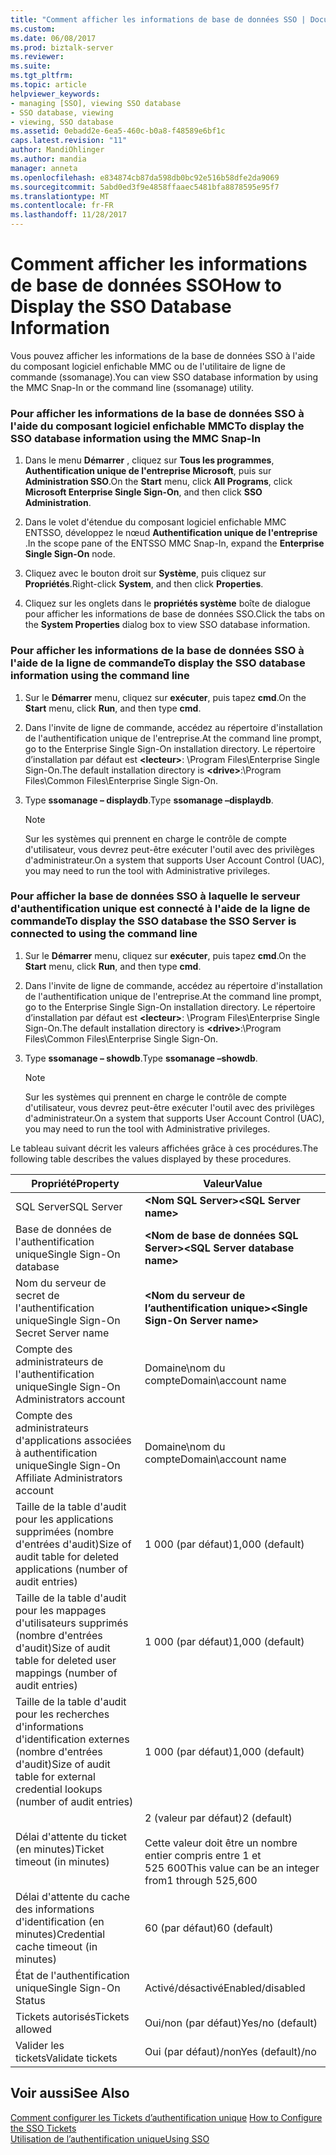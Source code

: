 ```yaml
---
title: "Comment afficher les informations de base de données SSO | Documents Microsoft"
ms.custom: 
ms.date: 06/08/2017
ms.prod: biztalk-server
ms.reviewer: 
ms.suite: 
ms.tgt_pltfrm: 
ms.topic: article
helpviewer_keywords:
- managing [SSO], viewing SSO database
- SSO database, viewing
- viewing, SSO database
ms.assetid: 0ebadd2e-6ea5-460c-b0a8-f48589e6bf1c
caps.latest.revision: "11"
author: MandiOhlinger
ms.author: mandia
manager: anneta
ms.openlocfilehash: e834874cb87da598db0bc92e516b58dfe2da9069
ms.sourcegitcommit: 5abd0ed3f9e4858ffaaec5481bfa8878595e95f7
ms.translationtype: MT
ms.contentlocale: fr-FR
ms.lasthandoff: 11/28/2017
---
```

# <a name="how-to-display-the-sso-database-information"></a><span data-ttu-id="40acf-102">Comment afficher les informations de base de données SSO</span><span class="sxs-lookup"><span data-stu-id="40acf-102">How to Display the SSO Database Information</span></span>
<span data-ttu-id="40acf-103">Vous pouvez afficher les informations de la base de données SSO à l'aide du composant logiciel enfichable MMC ou de l'utilitaire de ligne de commande (ssomanage).</span><span class="sxs-lookup"><span data-stu-id="40acf-103">You can view SSO database information by using the MMC Snap-In or the command line (ssomanage) utility.</span></span>  
  
### <a name="to-display-the-sso-database-information-using-the-mmc-snap-in"></a><span data-ttu-id="40acf-104">Pour afficher les informations de la base de données SSO à l'aide du composant logiciel enfichable MMC</span><span class="sxs-lookup"><span data-stu-id="40acf-104">To display the SSO database information using the MMC Snap-In</span></span>  
  
1.  <span data-ttu-id="40acf-105">Dans le menu **Démarrer** , cliquez sur **Tous les programmes**, **Authentification unique de l'entreprise Microsoft**, puis sur **Administration SSO**.</span><span class="sxs-lookup"><span data-stu-id="40acf-105">On the **Start** menu, click **All Programs**, click **Microsoft Enterprise Single Sign-On**, and then click **SSO Administration**.</span></span>  
  
2.  <span data-ttu-id="40acf-106">Dans le volet d'étendue du composant logiciel enfichable MMC ENTSSO, développez le nœud **Authentification unique de l'entreprise** .</span><span class="sxs-lookup"><span data-stu-id="40acf-106">In the scope pane of the ENTSSO MMC Snap-In, expand the **Enterprise Single Sign-On** node.</span></span>  
  
3.  <span data-ttu-id="40acf-107">Cliquez avec le bouton droit sur **Système**, puis cliquez sur **Propriétés**.</span><span class="sxs-lookup"><span data-stu-id="40acf-107">Right-click **System**, and then click **Properties**.</span></span>  
  
4.  <span data-ttu-id="40acf-108">Cliquez sur les onglets dans le **propriétés système** boîte de dialogue pour afficher les informations de base de données SSO.</span><span class="sxs-lookup"><span data-stu-id="40acf-108">Click the tabs on the  **System Properties** dialog box to view SSO database information.</span></span>  
  
### <a name="to-display-the-sso-database-information-using-the-command-line"></a><span data-ttu-id="40acf-109">Pour afficher les informations de la base de données SSO à l'aide de la ligne de commande</span><span class="sxs-lookup"><span data-stu-id="40acf-109">To display the SSO database information using the command line</span></span>  
  
1.  <span data-ttu-id="40acf-110">Sur le **Démarrer** menu, cliquez sur **exécuter**, puis tapez **cmd**.</span><span class="sxs-lookup"><span data-stu-id="40acf-110">On the **Start** menu, click **Run**, and then type **cmd**.</span></span>  
  
2.  <span data-ttu-id="40acf-111">Dans l'invite de ligne de commande, accédez au répertoire d'installation de l'authentification unique de l'entreprise.</span><span class="sxs-lookup"><span data-stu-id="40acf-111">At the command line prompt, go to the Enterprise Single Sign-On installation directory.</span></span> <span data-ttu-id="40acf-112">Le répertoire d’installation par défaut est  **\<lecteur\>**: \Program Files\Enterprise Single Sign-On.</span><span class="sxs-lookup"><span data-stu-id="40acf-112">The default installation directory is **\<drive\>**:\Program Files\Common Files\Enterprise Single Sign-On.</span></span>  
  
3.  <span data-ttu-id="40acf-113">Type **ssomanage – displaydb**.</span><span class="sxs-lookup"><span data-stu-id="40acf-113">Type **ssomanage –displaydb**.</span></span>  
  
    > [!NOTE]
    >  <span data-ttu-id="40acf-114">Sur les systèmes qui prennent en charge le contrôle de compte d'utilisateur, vous devrez peut-être exécuter l'outil avec des privilèges d'administrateur.</span><span class="sxs-lookup"><span data-stu-id="40acf-114">On a system that supports User Account Control (UAC), you may need to run the tool with Administrative privileges.</span></span>  
  
### <a name="to-display-the-sso-database-the-sso-server-is-connected-to-using-the-command-line"></a><span data-ttu-id="40acf-115">Pour afficher la base de données SSO à laquelle le serveur d'authentification unique est connecté à l'aide de la ligne de commande</span><span class="sxs-lookup"><span data-stu-id="40acf-115">To display the SSO database the SSO Server is connected to using the command line</span></span>  
  
1.  <span data-ttu-id="40acf-116">Sur le **Démarrer** menu, cliquez sur **exécuter**, puis tapez **cmd**.</span><span class="sxs-lookup"><span data-stu-id="40acf-116">On the **Start** menu, click **Run**, and then type **cmd**.</span></span>  
  
2.  <span data-ttu-id="40acf-117">Dans l'invite de ligne de commande, accédez au répertoire d'installation de l'authentification unique de l'entreprise.</span><span class="sxs-lookup"><span data-stu-id="40acf-117">At the command line prompt, go to the Enterprise Single Sign-On installation directory.</span></span> <span data-ttu-id="40acf-118">Le répertoire d’installation par défaut est  **\<lecteur\>**: \Program Files\Enterprise Single Sign-On.</span><span class="sxs-lookup"><span data-stu-id="40acf-118">The default installation directory is **\<drive\>**:\Program Files\Common Files\Enterprise Single Sign-On.</span></span>  
  
3.  <span data-ttu-id="40acf-119">Type **ssomanage – showdb**.</span><span class="sxs-lookup"><span data-stu-id="40acf-119">Type **ssomanage –showdb**.</span></span>  
  
    > [!NOTE]
    >  <span data-ttu-id="40acf-120">Sur les systèmes qui prennent en charge le contrôle de compte d'utilisateur, vous devrez peut-être exécuter l'outil avec des privilèges d'administrateur.</span><span class="sxs-lookup"><span data-stu-id="40acf-120">On a system that supports User Account Control (UAC), you may need to run the tool with Administrative privileges.</span></span>  
  
 <span data-ttu-id="40acf-121">Le tableau suivant décrit les valeurs affichées grâce à ces procédures.</span><span class="sxs-lookup"><span data-stu-id="40acf-121">The following table describes the values displayed by these procedures.</span></span>  
  
|<span data-ttu-id="40acf-122">Propriété</span><span class="sxs-lookup"><span data-stu-id="40acf-122">Property</span></span>|<span data-ttu-id="40acf-123">Valeur</span><span class="sxs-lookup"><span data-stu-id="40acf-123">Value</span></span>|  
|--------------|-----------|  
|<span data-ttu-id="40acf-124">SQL Server</span><span class="sxs-lookup"><span data-stu-id="40acf-124">SQL Server</span></span>|<span data-ttu-id="40acf-125">**\<Nom SQL Server\>**</span><span class="sxs-lookup"><span data-stu-id="40acf-125">**\<SQL Server name\>**</span></span>|  
|<span data-ttu-id="40acf-126">Base de données de l'authentification unique</span><span class="sxs-lookup"><span data-stu-id="40acf-126">Single Sign-On database</span></span>|<span data-ttu-id="40acf-127">**\<Nom de base de données SQL Server\>**</span><span class="sxs-lookup"><span data-stu-id="40acf-127">**\<SQL Server database name\>**</span></span>|  
|<span data-ttu-id="40acf-128">Nom du serveur de secret de l'authentification unique</span><span class="sxs-lookup"><span data-stu-id="40acf-128">Single Sign-On Secret Server name</span></span>|<span data-ttu-id="40acf-129">**\<Nom du serveur de l’authentification unique\>**</span><span class="sxs-lookup"><span data-stu-id="40acf-129">**\<Single Sign-On Server name\>**</span></span>|  
|<span data-ttu-id="40acf-130">Compte des administrateurs de l'authentification unique</span><span class="sxs-lookup"><span data-stu-id="40acf-130">Single Sign-On Administrators account</span></span>|<span data-ttu-id="40acf-131">Domaine\nom du compte</span><span class="sxs-lookup"><span data-stu-id="40acf-131">Domain\account name</span></span>|  
|<span data-ttu-id="40acf-132">Compte des administrateurs d'applications associées à authentification unique</span><span class="sxs-lookup"><span data-stu-id="40acf-132">Single Sign-On Affiliate Administrators account</span></span>|<span data-ttu-id="40acf-133">Domaine\nom du compte</span><span class="sxs-lookup"><span data-stu-id="40acf-133">Domain\account name</span></span>|  
|<span data-ttu-id="40acf-134">Taille de la table d'audit pour les applications supprimées (nombre d'entrées d'audit)</span><span class="sxs-lookup"><span data-stu-id="40acf-134">Size of audit table for deleted applications (number of audit entries)</span></span>|<span data-ttu-id="40acf-135">1 000 (par défaut)</span><span class="sxs-lookup"><span data-stu-id="40acf-135">1,000 (default)</span></span>|  
|<span data-ttu-id="40acf-136">Taille de la table d'audit pour les mappages d'utilisateurs supprimés (nombre d'entrées d'audit)</span><span class="sxs-lookup"><span data-stu-id="40acf-136">Size of audit table for deleted user mappings (number of audit entries)</span></span>|<span data-ttu-id="40acf-137">1 000 (par défaut)</span><span class="sxs-lookup"><span data-stu-id="40acf-137">1,000 (default)</span></span>|  
|<span data-ttu-id="40acf-138">Taille de la table d'audit pour les recherches d'informations d'identification externes (nombre d'entrées d'audit)</span><span class="sxs-lookup"><span data-stu-id="40acf-138">Size of audit table for external credential lookups (number of audit entries)</span></span>|<span data-ttu-id="40acf-139">1 000 (par défaut)</span><span class="sxs-lookup"><span data-stu-id="40acf-139">1,000 (default)</span></span>|  
|<span data-ttu-id="40acf-140">Délai d'attente du ticket (en minutes)</span><span class="sxs-lookup"><span data-stu-id="40acf-140">Ticket timeout (in minutes)</span></span>|<span data-ttu-id="40acf-141">2 (valeur par défaut)</span><span class="sxs-lookup"><span data-stu-id="40acf-141">2 (default)</span></span><br /><br /> <span data-ttu-id="40acf-142">Cette valeur doit être un nombre entier compris entre 1 et 525 600</span><span class="sxs-lookup"><span data-stu-id="40acf-142">This value can be an integer from1 through 525,600</span></span>|  
|<span data-ttu-id="40acf-143">Délai d'attente du cache des informations d'identification (en minutes)</span><span class="sxs-lookup"><span data-stu-id="40acf-143">Credential cache timeout (in minutes)</span></span>|<span data-ttu-id="40acf-144">60 (par défaut)</span><span class="sxs-lookup"><span data-stu-id="40acf-144">60 (default)</span></span>|  
|<span data-ttu-id="40acf-145">État de l'authentification unique</span><span class="sxs-lookup"><span data-stu-id="40acf-145">Single Sign-On Status</span></span>|<span data-ttu-id="40acf-146">Activé/désactivé</span><span class="sxs-lookup"><span data-stu-id="40acf-146">Enabled/disabled</span></span>|  
|<span data-ttu-id="40acf-147">Tickets autorisés</span><span class="sxs-lookup"><span data-stu-id="40acf-147">Tickets allowed</span></span>|<span data-ttu-id="40acf-148">Oui/non (par défaut)</span><span class="sxs-lookup"><span data-stu-id="40acf-148">Yes/no (default)</span></span>|  
|<span data-ttu-id="40acf-149">Valider les tickets</span><span class="sxs-lookup"><span data-stu-id="40acf-149">Validate tickets</span></span>|<span data-ttu-id="40acf-150">Oui (par défaut)/non</span><span class="sxs-lookup"><span data-stu-id="40acf-150">Yes (default)/no</span></span>|  
  
## <a name="see-also"></a><span data-ttu-id="40acf-151">Voir aussi</span><span class="sxs-lookup"><span data-stu-id="40acf-151">See Also</span></span>  
 <span data-ttu-id="40acf-152">[Comment configurer les Tickets d’authentification unique](../core/how-to-configure-the-sso-tickets.md) </span><span class="sxs-lookup"><span data-stu-id="40acf-152">[How to Configure the SSO Tickets](../core/how-to-configure-the-sso-tickets.md) </span></span>  
 [<span data-ttu-id="40acf-153">Utilisation de l’authentification unique</span><span class="sxs-lookup"><span data-stu-id="40acf-153">Using SSO</span></span>](../core/using-sso.md)